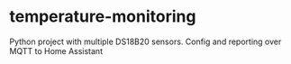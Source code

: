 # temperature-monitoring
Python project with multiple DS18B20 sensors. Config and reporting over MQTT to Home Assistant
